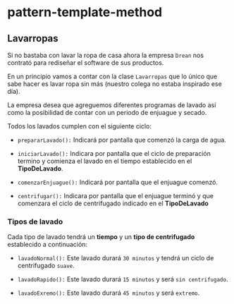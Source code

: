 # pattern-template-method

## Lavarropas

Si no bastaba con lavar la ropa de casa ahora la empresa `Drean` nos contrató para rediseñar
el software de sus productos.

En un principio vamos a contar con la clase `Lavarropas` que lo único que sabe hacer es lavar ropa sin más
(nuestro colega no estaba inspirado ese día).

La empresa desea que agreguemos diferentes programas de lavado así como la posibilidad de contar con un periodo de
enjuague y secado.

Todos los lavados cumplen con el siguiente ciclo:

* `prepararLavado():` Indicará por pantalla que comenzó la carga de agua.

* `iniciarLavado():` Indicara por pantalla que el ciclo de preparación termino y comienza el lavado en el tiempo establecido
 en el **TipoDeLavado**.
 
* `comenzarEnjuague():` Indicará por pantalla que el enjuague comenzó.
      
* `centrifugar():` Indicara por pantalla que el enjuague terminó y que comenzara el ciclo de centrifugado indicado en el **TipoDeLavado**


### Tipos de lavado

Cada tipo de lavado tendrá un **tiempo** y un **tipo de centrifugado** establecido a continuación:

* `lavadoNormal():` Este lavado durará `30 minutos` y tendrá un ciclo de centrifugado `suave`.

* `lavadoRapido():` Este lavado durará `15 minutos` y será `sin centrifugado`.

* `lavadoExremo():` Este lavado durará `45 minutos` y será `extremo`.

